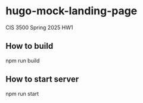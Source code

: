 # hugo-mock-landing-page
CIS 3500 Spring 2025 HW1

## How to build
npm run build

## How to start server
npm run start